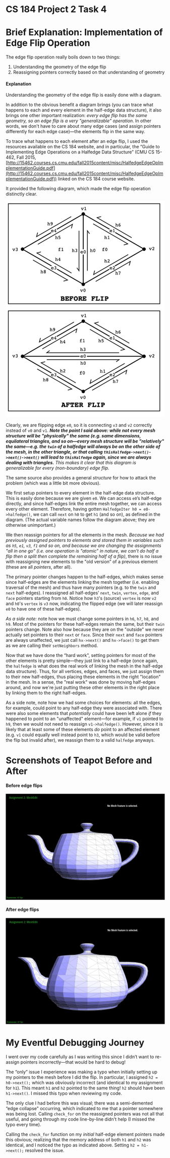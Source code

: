 # CS 184 Project 2 Task 4

# Brief Explanation: Implementation of Edge Flip Operation

The edge flip operation really boils down to two things:

1. Understanding the geometry of the edge flip
2. Reassigning pointers correctly based on that understanding of geometry

#### Explanation

Understanding the geometry of the edge flip is easily done with a diagram.

In addition to the obvious benefit a diagram brings (you can trace what happens to each and every element in the half-edge data structure), it also brings one other important realization: *every edge flip has the same geometry, so an edge flip is a very "generalizable" operation.* In other words, we don't have to care about many edge cases (and assign pointers differently for each edge case)—the elements flip in the same way.

To trace what happens to each element after an edge flip, I used the resources available on the CS 184 website, and in particular, the “Guide to Implementing Edge Operations on a Halfedge Data Structure” (CMU CS 15-462, Fall 2015, [http://15462.courses.cs.cmu.edu/fall2015content/misc/HalfedgeEdgeOpImplementationGuide.pdf](http://15462.courses.cs.cmu.edu/fall2015content/misc/HalfedgeEdgeOpImplementationGuide.pdf)) linked on the CS 184 course website.

It provided the following diagram, which made the edge flip operation distinctly clear.

![Image.png](CS%20184%20Project%202%20Task%204.assets/Image.png)

Clearly, we are flipping edge `e0`, so it is connecting `v3` and `v2` correctly instead of `v0` and `v1`. ***Note the point I said above: while not every mesh structure will be "physically" the same (e.g. same dimensions, equilateral triangles, and so on—every mesh structure will be "relatively" the same—e.g. the `twin` of a halfedge will always be on the other side of the mesh, in the other triangle, or that calling `thisHalfedge->next()->next()->next()` will lead to `thisHalfedge` again, since we are always dealing with triangles.** This makes it clear that this diagram is generalizable for every (non-boundary) edge flip.*

The same source also provides a general *structure* for how to attack the problem (which was a little bit more obvious).

We first setup pointers to every element in the half-edge data structure. This is easily done because we are given `e0`. We can access `e0`’s half-edge directly, and since half-edges link the entire mesh together, we can access every other element. Therefore, having gotten `HalfedgeIter h0 = e0->halfedge()`, we can call `next` on `h0` to get `h1` (and so on), as defined in the diagram. (The actual variable names follow the diagram above; they are otherwise unimportant.)

We then reassign pointers for all the elements in the mesh. *Because we had previously assigned pointers to elements and stored them in variables such as `h5`, `e1`, `v3`, `f1` and so on, and because we are changing the assignments "all in one go" (i.e. one operation is "atomic*” *in nature, we can't do half a flip then a split then complete the remaining half of a flip)*, there is no issue with reassigning new elements to the "old version” of a previous element (these are all *pointers*, after all).

The primary pointer changes happen to the half-edges, which makes sense since half-edges are the elements linking the mesh together (i.e. enabling traversal of the mesh) and thus have many pointers (e.g. to the `twin` and `next` half-edges). I reassigned all half-edges’ `next`, `twin`, `vertex`, `edge`, and `face` pointers starting from `h0`. Notice how `h3`'s (source) `vertex` is now `v2` and `h0`'s `vertex` is `v3` now, indicating the flipped edge (we will later reassign `e0` to have one of these half-edges).

*As a side note:* note how we must change some pointers in `h6`, `h7`, `h8`, and `h9`. Most of the pointers for these half-edges remain the same, but their `twin` pointers change. Note also how because they are on the "outside" we never actually set pointers to their `next` or `face`. Since their `next` and `face` pointers are always unaffected, we just call `hx->next()` and `hx->face()` to get them as we are calling their `setNeighbors` method.

Now that we have done the “hard work", setting pointers for most of the other elements is pretty simple—they just link to a half-edge (once again, the `halfedge` is what does the real work of linking the mesh in the half-edge data structure). Thus, for all vertices, edges, and faces, we just assign them to their new half-edges, thus placing these elements in the right "location" in the mesh. In a sense, the "real work" was done by moving half-edges around, and now we're just putting these other elements in the right place by linking them to the right half-edges.

As a side note, note how we had some choices for elements: all the edges, for example, could point to any half-edge they were associated with. There were also some elements that *potentially* could have been left alone *if* they happened to point to an "unaffected" element—for example, if `v1` pointed to `h9`, then we would not need to reassign `v1->halfedge()`. However, since it is likely that at least some of these elements *do* point to an affected element (e.g. `v1` could equally well instead point to `h3`, which would be valid before the flip but invalid after), we reassign them to a valid `halfedge` anyways.

# Screenshots of Teapot Before and After

#### Before edge flips

![Image.png](CS%20184%20Project%202%20Task%204.assets/Image%20(2).png)

#### After edge flips

![Image.png](CS%20184%20Project%202%20Task%204.assets/Image%20(3).png)

# My Eventful Debugging Journey

I went over my code carefully as I was writing this since I didn’t want to re-assign pointers incorrectly—that would be hard to debug!

The “only” issue I experience was making a typo when initially setting up my pointers to the mesh before I did the flip. In particular, I assigned `h2 = h0->next();` which was obviously incorrect (and identical to my assignment for `h1`). This meant `h1` and `h2` pointed to the same thing! `h2` should have been `h1->next()`. I missed this typo when reviewing my code.

The only clue I had before this was visual; there was a semi-demented “edge collapse" occurring, which indicated to me that a pointer somewhere was being lost. Calling `check_for` on the reassigned pointers was not all that useful, and going through my code line-by-line didn't help (I missed the typo every time).

Calling the `check_for` function on my *initial* half-edge element pointers made this obvious; realizing that the memory address of both `h1` and `h2` was identical, and I noticed the typo as indicated above. Setting `h2 = h1->next();` resolved the issue.

